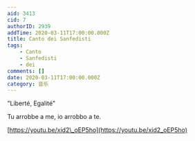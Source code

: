 ```yaml
---
aid: 3413
cid: 7
authorID: 2939
addTime: 2020-03-11T17:00:00.000Z
title: Canto dei Sanfedisti
tags:
    - Canto
    - Sanfedisti
    - dei
comments: []
date: 2020-03-11T17:00:00.000Z
category: 音乐
---
```


"Liberté, Egalité"

Tu arrobbe a me, io arrobbo a te.

[https://youtu.be/xid2\_oEP5ho](https://youtu.be/xid2_oEP5ho)
